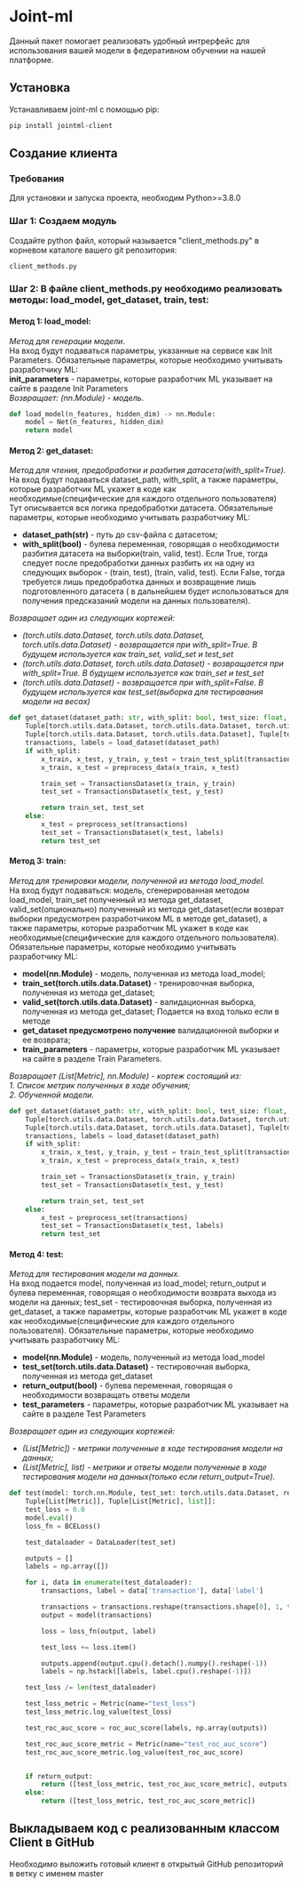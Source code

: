 # Joint-ml
 
Данный пакет помогает реализовать удобный интрерфейс для использования вашей модели
в федеративном обучении на нашей платформе. 

## Установка 

Устанавливаем joint-ml с помощью pip:
```sh
pip install jointml-client
```

## Создание клиента

### Требования
Для установки и запуска проекта, необходим Python>=3.8.0


### Шаг 1: Создаем модуль
Создайте python файл, который называется "client_methods.py" в корневом каталоге вашего git репозитория:
```sh
client_methods.py
```

### Шаг 2: В файле client_methods.py необходимо реализовать методы: load_model, get_dataset, train, test: 

#### Метод 1: load_model: 
*Метод для генерации модели*.   
На вход будут подаваться параметры, указанные на сервисе как Init Parameters.
Обязательные параметры, которые необходимо учитывать разработчику ML:  
**init_parameters** - параметры, которые разработчик ML указывает на сайте в разделе Init Parameters  
*Возвращает: (nn.Module) - модель*.

```python
def load_model(n_features, hidden_dim) -> nn.Module:
    model = Net(n_features, hidden_dim)
    return model
```

#### Метод 2: get_dataset: 
*Метод для чтения, предобработки и разбития датасета(with_split=True).*  
На вход будут подаваться dataset_path, with_split,
а также параметры, которые разработчик ML укажет в коде как необходимые(специфические для каждого отдельного пользователя)
Тут описывается вся логика предобработки датасета.
Обязательные параметры, которые необходимо учитывать разработчику ML:  
- **dataset_path(str)** - путь до csv-файла с датасетом;
- **with_split(bool)** - булева переменная, говорящая о необходимости разбития датасета на выборки(train, valid, test). 
Если True, тогда следует после предобработки данных разбить их на одну из следующих выборок - (train, test), (train, valid, test). 
Если False, тогда требуется лишь предобработка данных и возвращение лишь подготовленного датасета (
в дальнейшем будет использоваться для получения предсказаний модели на данных пользователя).

*Возвращает один из следующих кортежей:*  
- *(torch.utils.data.Dataset, torch.utils.data.Dataset, torch.utils.data.Dataset) - возвращается при with_split=True. В будущем используется как train_set, valid_set и test_set*  
- *(torch.utils.data.Dataset, torch.utils.data.Dataset) - возвращается при with_split=True. В будущем используется как train_set и test_set*  
- *(torch.utils.data.Dataset) - возвращается при with_split=False. В будущем используется как test_set(выборка для тестирования модели на весах)*  

```python
def get_dataset(dataset_path: str, with_split: bool, test_size: float, shuffle: bool) -> Union[
    Tuple[torch.utils.data.Dataset, torch.utils.data.Dataset, torch.utils.data.Dataset],
    Tuple[torch.utils.data.Dataset, torch.utils.data.Dataset], Tuple[torch.utils.data.Dataset]]:
    transactions, labels = load_dataset(dataset_path)
    if with_split:
        x_train, x_test, y_train, y_test = train_test_split(transactions, labels, test_size=test_size, shuffle=shuffle)
        x_train, x_test = preprocess_data(x_train, x_test)

        train_set = TransactionsDataset(x_train, y_train)
        test_set = TransactionsDataset(x_test, y_test)

        return train_set, test_set
    else:
        x_test = preprocess_set(transactions)
        test_set = TransactionsDataset(x_test, labels)
        return test_set
```

#### Метод 3: train:
*Метод для тренировки модели, полученной из метода load_model.*  
На вход будут подаваться: модель, сгенерированная методом load_model, train_set полученный из метода get_dataset, valid_set(опционально) полученный из
метода get_dataset(если возврат выборки предусмотрен разработчиком ML в методе get_dataset), а также
параметры, которые разработчик ML укажет в коде как необходимые(специфические для каждого отдельного пользователя).  
Обязательные параметры, которые необходимо учитывать разработчику ML:
- **model(nn.Module)** - модель, полученная из метода load_model;
- **train_set(torch.utils.data.Dataset)** - тренировочная выборка, полученная из метода get_dataset;
- **valid_set(torch.utils.data.Dataset)** - валидационная выборка, полученная из метода get_dataset; Подается на вход только если в методе
- **get_dataset предусмотрено получение** валидационной выборки и ее возврата;
- **train_parameters** - параметры, которые разработчик ML указывает на сайте в разделе Train Parameters.

*Возвращает (List[Metric], nn.Module) - кортеж состоящий из:*  
*1. Список метрик полученных в ходе обучения;*  
*2. Обученной модели.*

```python
def get_dataset(dataset_path: str, with_split: bool, test_size: float, shuffle: bool) -> Union[
    Tuple[torch.utils.data.Dataset, torch.utils.data.Dataset, torch.utils.data.Dataset],
    Tuple[torch.utils.data.Dataset, torch.utils.data.Dataset], Tuple[torch.utils.data.Dataset]]:
    transactions, labels = load_dataset(dataset_path)
    if with_split:
        x_train, x_test, y_train, y_test = train_test_split(transactions, labels, test_size=test_size, shuffle=shuffle)
        x_train, x_test = preprocess_data(x_train, x_test)

        train_set = TransactionsDataset(x_train, y_train)
        test_set = TransactionsDataset(x_test, y_test)

        return train_set, test_set
    else:
        x_test = preprocess_set(transactions)
        test_set = TransactionsDataset(x_test, labels)
        return test_set
```

#### Метод 4: test:
*Метод для тестирования модели на данных.*  
На вход подается model, полученная из load_model; return_output и булева переменная,
говорящая о необходимости возврата выхода из модели на данных;
test_set - тестировочная выборка, полученная из get_dataset, 
а также параметры, которые разработчик ML укажет в коде как необходимые(специфические для каждого отдельного пользователя).
Обязательные параметры, которые необходимо учитывать разработчику ML:
- **model(nn.Module)** - модель, полученный из метода load_model
- **test_set(torch.utils.data.Dataset)** - тестировочная выборка, полученная из метода get_dataset
- **return_output(bool)** - булева переменная, говорящая о необходимости возвращать ответы модели
- **test_parameters** - параметры, которые разработчик ML указывает на сайте в разделе Test Parameters

*Возвращает один из следующих кортежей:*  
- *(List[Metric]) - метрики полученные в ходе тестирования модели на данных;*
- *(List[Metric], list) - метрики и ответы модели полученные в ходе тестирования модели на данных(только если return_output=True).*

```python
def test(model: torch.nn.Module, test_set: torch.utils.data.Dataset, return_output: bool) -> Union[
    Tuple[List[Metric]], Tuple[List[Metric], list]]:
    test_loss = 0.0
    model.eval()
    loss_fn = BCELoss()

    test_dataloader = DataLoader(test_set)

    outputs = []
    labels = np.array([])

    for i, data in enumerate(test_dataloader):
        transactions, label = data['transaction'], data['label']

        transactions = transactions.reshape(transactions.shape[0], 1, transactions.shape[1])
        output = model(transactions)

        loss = loss_fn(output, label)

        test_loss += loss.item()

        outputs.append(output.cpu().detach().numpy().reshape(-1))
        labels = np.hstack([labels, label.cpu().reshape(-1)])

    test_loss /= len(test_dataloader)

    test_loss_metric = Metric(name="test_loss")
    test_loss_metric.log_value(test_loss)

    test_roc_auc_score = roc_auc_score(labels, np.array(outputs))

    test_roc_auc_score_metric = Metric(name="test_roc_auc_score")
    test_roc_auc_score_metric.log_value(test_roc_auc_score)


    if return_output:
        return ([test_loss_metric, test_roc_auc_score_metric], outputs)
    else:
        return ([test_loss_metric, test_roc_auc_score_metric])

```

## Выкладываем код с реализованным классом Сlient в GitHub
Необходимо выложить готовый клиент в открытый GitHub репозиторий в ветку с именем master
